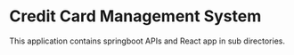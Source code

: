 # Credit Card Management System

This application contains springboot APIs and React app in sub directories.
